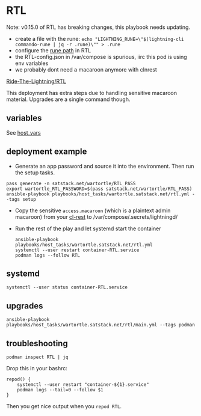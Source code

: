 # RTL

Note: v0.15.0 of RTL has breaking changes, this playbook needs updating.
* create a file with the rune: `echo "LIGHTNING_RUNE=\"$(lightning-cli commando-rune | jq -r .rune)\"" > .rune`
* configure the [rune path](https://github.com/Ride-The-Lightning/RTL/blob/master/.github/docs/Application_configurations.md) in RTL
* the RTL-config.json in /var/compose is spurious, iirc this pod is using env variables
* we probably dont need a macaroon anymore with clnrest

[Ride-The-Lightning/RTL](https://github.com/Ride-The-Lightning/RTL)

This deployment has extra steps due to handling sensitive macaroon material. Upgrades are a single command though.

## variables

See [host_vars](../../../host_vars/wartortle.satstack.net/rtl.yml)

## deployment example

* Generate an app password and source it into the environment. Then run the setup tasks.

```
pass generate -n satstack.net/wartortle/RTL_PASS
export wartortle_RTL_PASSWORD=$(pass satstack.net/wartortle/RTL_PASS)
ansible-playbook playbooks/host_tasks/wartortle.satstack.net/rtl.yml --tags setup
```

* Copy the sensitive `access.macaroon` (which is a plaintext admin macaroon) from your [cl-rest](https://github.com/saubyk/c-lightning-REST) to /var/compose/.secrets/lightningd/

* Run the rest of the play and let systemd start the container

    ```
    ansible-playbook playbooks/host_tasks/wartortle.satstack.net/rtl.yml
    systemctl --user restart container-RTL.service
    podman logs --follow RTL
    ```
    
## systemd

```
systemctl --user status container-RTL.service
```


## upgrades

```
ansible-playbook playbooks/host_tasks/wartortle.satstack.net/rtl/main.yml --tags podman
```

## troubleshooting

```shell
podman inspect RTL | jq
```

Drop this in your bashrc:

```shell
repod() {
    systemctl --user restart "container-${1}.service"
    podman logs --tail=0 --follow $1
}
```

Then you get nice output when you `repod RTL`.